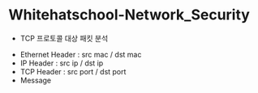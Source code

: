 # Whitehatschool-Network_Security

- TCP 프로토콜 대상 패킷 분석

* Ethernet Header : src mac / dst mac
* IP Header : src ip / dst ip
* TCP Header : src port / dst port
* Message
